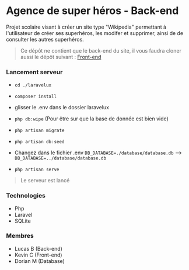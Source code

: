 # Agence de super héros - Back-end
Projet scolaire visant à créer un site type "Wikipedia" permettant à l'utilisateur de créer ses superhéros, les modifer et supprimer, ainsi de de consulter les autres superhéros.

> Ce dépôt ne contient que le back-end du site, il vous faudra cloner aussi le dépôt suivant : [Front-end](https://github.com/NockIA/agence_superhero_front_groupe2)

### Lancement serveur

- `cd ./laravelux`

- `composer install`

- glisser le .env dans le dossier laravelux

- `php db:wipe` (Pour être sur que la base de donnée est bien vide)

- `php artisan migrate`

- `php artisan db:seed`

- Changez dans le fichier .env `DB_DATABASE=./database/database.db` --> `DB_DATABASE=../database/database.db`

- `php artisan serve`

> Le serveur est lancé
### Technologies

 - Php
 - Laravel
 - SQLite
### Membres
 - Lucas B (Back-end)   
 - Kevin C (Front-end)  
 -  Dorian M (Database)

